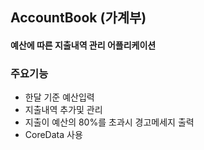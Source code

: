 ## AccountBook (가계부)
#### 예산에 따른 지출내역 관리 어플리케이션

### 주요기능
- 한달 기준 예산입력
- 지출내역 추가및 관리
- 지출이 예산의 80%를 초과시 경고메세지 출력
- CoreData 사용
